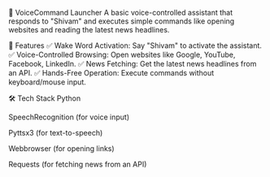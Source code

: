 📢 VoiceCommand Launcher
A basic voice-controlled assistant that responds to "Shivam" and executes simple commands like opening websites and reading the latest news headlines.

🚀 Features
✅ Wake Word Activation: Say "Shivam" to activate the assistant.
✅ Voice-Controlled Browsing: Open websites like Google, YouTube, Facebook, LinkedIn.
✅ News Fetching: Get the latest news headlines from an API.
✅ Hands-Free Operation: Execute commands without keyboard/mouse input.

🛠️ Tech Stack
Python

SpeechRecognition (for voice input)

Pyttsx3 (for text-to-speech)

Webbrowser (for opening links)

Requests (for fetching news from an API)
